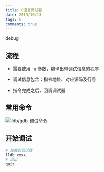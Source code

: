 ```yaml
---
title: C语言调试器
date: 2019/10/13
tags: C
comments: true
---
```


debug
<!--more-->

## 流程

* 需要使用 -g 参数，编译出带调试信息的程序

* 调试信息包含：指令地址、对应源码及行号

* 指令完成之后，回调调试器


## 常用命令

![lldb/gdb-调试命令](https://cdn.jsdelivr.net/gh/skybrim/AllImages@dev/gdb%3Alldb-command.jpg)

## 开始调试

```bash
# 加载到调试器
lldb xxxx
# 退出
quit
```

